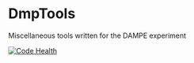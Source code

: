 # DmpTools
Miscellaneous tools written for the DAMPE experiment

[![Code Health](https://landscape.io/github/DAMPEEU/DmpTools/master/landscape.svg?style=flat)](https://landscape.io/github/DAMPEEU/DmpTools/master)
